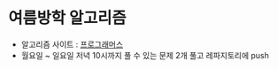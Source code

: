# 여름방학 알고리즘
- 알고리즘 사이트 : [프로그래머스](https://programmers.co.kr/learn/challenges)
- 월요일 ~ 일요일 저녁 10시까지 풀 수 있는 문제 2개 풀고 레파지토리에 push
